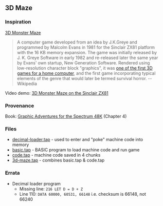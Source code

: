 ## 3D Maze

### Inspiration

[3D Monster Maze][1]

> A computer game developed from an idea by J.K.Greye and programmed by Malcolm Evans in 1981 for the Sinclair ZX81 platform with the 16 KB memory expansion. The game was initially released by J. K. Greye Software in early 1982 and re-released later the same year by Evans' own startup, New Generation Software. Rendered using low-resolution character block "graphics", it was [one of the first 3D games for a home computer][2], and the first game incorporating typical elements of the genre that would later be termed survival horror. -- Wikipedia

Video demo: [3D Monster Maze on the Sinclair ZX81][3]

### Provenance

Book: [Graphic Adventures for the Spectrum 48K][4] (Chapter 4)

### Files

* [decimal-loader.tap](https://github.com/floehopper/3d-maze/blob/master/decimal-loader.tap) - used to enter and "poke" machine code into memory
* [basic.tap](https://github.com/floehopper/3d-maze/blob/master/basic.tap) - BASIC program to load machine code and run game
* [code.tap](https://github.com/floehopper/3d-maze/blob/master/code.tap) - machine code saved in 4 chunks
* [3d-maze.tap](https://github.com/floehopper/3d-maze/blob/master/3d-maze.tap) - combines basic.tap & code.tap

### Errata

* Decimal loader program
  * Missing line: `216 LET D = D + Z`
  * Line 110: `DATA 60000, 60531, 66148` i.e. checksum is 66148, not 66240

[1]: https://en.wikipedia.org/wiki/3D_Monster_Maze
[2]: http://h2g2.com/edited_entry/A821648
[3]: https://www.youtube.com/watch?v=nKvd0zPfBE4
[4]: https://github.com/floehopper/3d-maze/blob/master/graphic-adventures-for-the-spectrum-48k-portuguese-edition-chapter4.pdf

